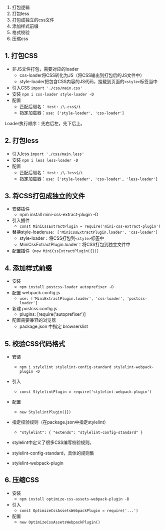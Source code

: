 1. 打包逻辑
2. 打包less
3. 打包成独立的css文件
4. 添加样式前缀
5. 格式校验
6. 压缩css



## 1. 打包CSS

- 非JS文件打包，需要对应的loader
  - css-loader将CSS转化为JS（将CSS输出到打包后的JS文件中）
  - style-loader把包含CSS内容的JS代码，挂载到页面的`<style>`标签当中
- 引入CSS `import './css/main.css'`
- 安装 `npm i css-loader style-loader -D`
- 配置
  - 匹配后缀名： `test: /\.css$/i`
  - 指定加载器：`use: ['style-loader', 'css-loader']`

Loader执行顺序：先右后左，先下后上。

## 2. 打包less

- 引入less `import './css/main.less'`
- 安装 `npm i less less-loader -D`
- 配置
  - 匹配后缀名： `test: /\.less$/i`
  - 指定加载器：`use: ['style-loader', 'css-loader', 'less-loader']`

## 3. 将CSS打包成独立的文件

- 安装插件
  - npm install mini-css-extract-plugin -D
- 引入插件
  - `const MiniCssExtractPlugin = require('mini-css-extract-plugin')`
- 替换style-loader`use: ['MiniCssExtractPlugin.loader', 'css-loader']`
  - style-loader：将CSS打包到`<style>`标签中
  - MiniCssExtractPlugin.loader：将CSS打包到独立文件中
- 配置插件（`new MiniCssExtractPlugin({})`）

## 4. 添加样式前缀

- 安装
  - `npm install postcss-loader autoprefixer -D`
- 配置 webpack.config.js
  - `use: ['MiniExtractPlugin.loader', 'css-loader', 'postcss-loader']`
- 新建 postcss.config.js
  - plugins: [require('autoprefixer')]
- 配置需要兼容的浏览器
  - package.json 中指定 browserslist

## 5. 校验CSS代码格式

- 安装
  - `npm i stylelint stylelint-config-standard stylelint-webpack-plugin -D`
- 引入
  - `const StylelintPlugin = require('stylelint-webpack-plugin')`
- 配置
  - `new StylelintPlugin({})`
- 指定校验规则（在package.json中指定stylelint）
  - `"stylelint": { "extends": "stylelint-config-standard" }`



- stylelint中定义了很多CSS编写校验规则。

- stylelint-config-standard，具体的规则集
- stylelint-webpack-plugin

## 6. 压缩CSS

- 安装
  - `npm install optimize-css-assets-webpack-plugin -D`
- 引入
  - `const OptimizeCssAssetsWebpackPlugin = require('...')`
- 配置
  - `new OptimizeCssAssetsWebpackPlugin()`